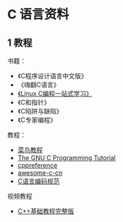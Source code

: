 # C 语言资料

## 1 教程

书籍：

- 《C程序设计语言中文版》
- 《嗨翻C语言》
- [《Linux C编程一站式学习》](https://akaedu.github.io/book/)
- 《C和指针》
- 《C陷阱与缺陷》
- 《C专家编程》

教程：

- [菜鸟教程](https://www.runoob.com/cprogramming/c-tutorial.html)
- [The GNU C Programming Tutorial](http://www.crasseux.com/books/ctutorial/)
- [cppreference](http://zh.cppreference.com/w/%E9%A6%96%E9%A1%B5)
- [awesome-c-cn](https://github.com/jobbole/awesome-c-cn)
- [C语言编码规范](http://www.jianshu.com/p/0c29795c31fe)

视频教程

- [C++基础教程完整版](http://yun.itheima.com/course/c55.html?hm)